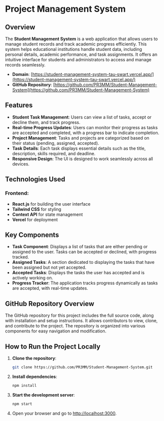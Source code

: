 # Project Management System


## Overview
The **Student Management System** is a web application that allows users to manage student records and track academic progress efficiently. This system helps educational institutions handle student data, including personal details, academic performance, and task assignments. It offers an intuitive interface for students and administrators to access and manage records seamlessly.

- **Domain**: [https://student-management-system-tau-swart.vercel.app/](https://student-management-system-tau-swart.vercel.app/)
- **GitHub Repository**: [https://github.com/PR3MM/Student-Management-System](https://github.com/PR3MM/Student-Management-System)

## Features
- **Student Task Management**: Users can view a list of tasks, accept or decline them, and track progress.
- **Real-time Progress Updates**: Users can monitor their progress as tasks are accepted and completed, with a progress bar to indicate completion.
- **Project Management**: Tasks and projects are categorized based on their status (pending, assigned, accepted).
- **Task Details**: Each task displays essential details such as the title, description, skills required, and deadline.
- **Responsive Design**: The UI is designed to work seamlessly across all devices.

## Technologies Used

### Frontend:
- **React.js** for building the user interface
- **Tailwind CSS** for styling
- **Context API** for state management
- **Vercel** for deployment


## Key Components
- **Task Component**: Displays a list of tasks that are either pending or assigned to the user. Tasks can be accepted or declined, with progress tracked.
- **Assigned Tasks**: A section dedicated to displaying the tasks that have been assigned but not yet accepted.
- **Accepted Tasks**: Displays the tasks the user has accepted and is actively working on.
- **Progress Tracker**: The application tracks progress dynamically as tasks are accepted, with real-time updates.

## GitHub Repository Overview
The GitHub repository for this project includes the full source code, along with installation and setup instructions. It allows contributors to view, clone, and contribute to the project. The repository is organized into various components for easy navigation and modification.

## How to Run the Project Locally

1. **Clone the repository**:
    ```bash
    git clone https://github.com/PR3MM/Student-Management-System.git
    ```

2. **Install dependencies**:
    ```bash
    npm install
    ```

3. **Start the development server**:
    ```bash
    npm start
    ```

4. Open your browser and go to [http://localhost:3000](http://localhost:3000).
